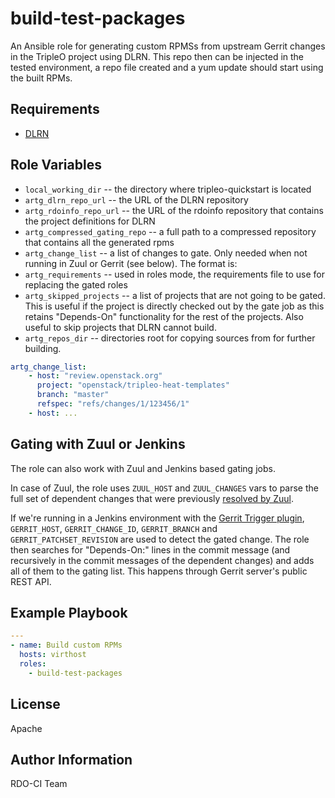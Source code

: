 build-test-packages
===================

An Ansible role for generating custom RPMSs from upstream Gerrit changes in the
TripleO project using DLRN. This repo then can be injected in the tested
environment, a repo file created and a yum update should start using the built
RPMs.

Requirements
------------

* [DLRN](https://github.com/openstack-packages/DLRN)

Role Variables
--------------

* `local_working_dir` -- the directory where tripleo-quickstart is located
* `artg_dlrn_repo_url` -- the URL of the DLRN repository
* `artg_rdoinfo_repo_url` -- the URL of the rdoinfo repository that contains
  the project definitions for DLRN
* `artg_compressed_gating_repo` -- a full path to a compressed repository that
  contains all the generated rpms
* `artg_change_list` -- a list of changes to gate. Only needed when not running
  in Zuul or Gerrit (see below). The format is:
* `artg_requirements` -- used in roles mode, the requirements file to use for
  replacing the gated roles
* `artg_skipped_projects` -- a list of projects that are not going to be gated.
  This is useful if the project is directly checked out by the gate job as this
  retains "Depends-On" functionality for the rest of the projects. Also useful
  to skip projects that DLRN cannot build.
* `artg_repos_dir` -- directories root for copying sources from for further
  building.

```yaml
artg_change_list:
    - host: "review.openstack.org"
      project: "openstack/tripleo-heat-templates"
      branch: "master"
      refspec: "refs/changes/1/123456/1"
    - host: ...
```

Gating with Zuul or Jenkins
---------------------------

The role can also work with Zuul and Jenkins based gating jobs.

In case of Zuul, the role uses `ZUUL_HOST` and `ZUUL_CHANGES` vars to parse the
full set of dependent changes that were previously
[resolved by Zuul](http://docs.openstack.org/infra/zuul/gating.html#cross-repository-dependencies).

If we're running in a Jenkins environment with the
[Gerrit Trigger plugin](https://wiki.jenkins-ci.org/display/JENKINS/Gerrit+Trigger),
`GERRIT_HOST`, `GERRIT_CHANGE_ID`, `GERRIT_BRANCH` and
`GERRIT_PATCHSET_REVISION` are used to detect the gated change. The role then
searches for "Depends-On:" lines in the commit message (and recursively in the
commit messages of the dependent changes) and adds all of them to the gating
list. This happens through Gerrit server's public REST API.

Example Playbook
----------------

```yaml
---
- name: Build custom RPMs
  hosts: virthost
  roles:
    - build-test-packages
```

License
-------

Apache

Author Information
------------------

RDO-CI Team
